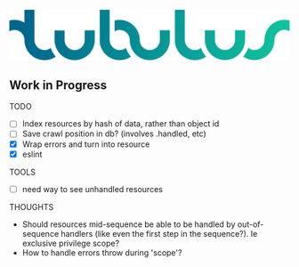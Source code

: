 ![Tubulus logo](/logo.svg)

## Work in Progress ##

TODO
 - [ ] Index resources by hash of data, rather than object id
 - [ ] Save crawl position in db? (involves .handled, etc)
 - [x] Wrap errors and turn into resource
 - [x] eslint

TOOLS
-  [ ] need way to see unhandled resources

THOUGHTS
 - Should resources mid-sequence be able to be handled by out-of-sequence handlers (like even the first step in the sequence?). Ie exclusive privilege scope?
 - How to handle errors throw during 'scope'?
